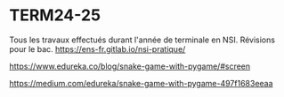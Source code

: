 # TERM24-25

Tous les travaux effectués durant l'année de terminale en NSI. 
Révisions pour le bac.
https://ens-fr.gitlab.io/nsi-pratique/

https://www.edureka.co/blog/snake-game-with-pygame/#screen

https://medium.com/edureka/snake-game-with-pygame-497f1683eeaa
